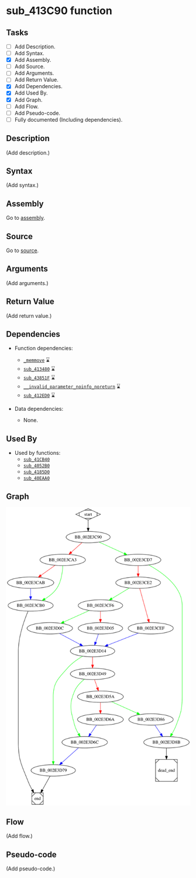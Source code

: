 # sub_413C90 function

## Tasks

- [ ] Add Description.
- [ ] Add Syntax.
- [X] Add Assembly.
- [ ] Add Source.
- [ ] Add Arguments.
- [ ] Add Return Value.
- [X] Add Dependencies.
- [X] Add Used By.
- [X] Add Graph.
- [ ] Add Flow.
- [ ] Add Pseudo-code.
- [ ] Fully documented (Including dependencies).

## Description

(Add description.)

## Syntax

(Add syntax.)

## Assembly

Go to [assembly](../asm/sub_413C90.asm).

## Source

Go to [source](../cc/sub_413C90.cc).

## Arguments

(Add arguments.)

## Return Value

(Add return value.)

## Dependencies

* Function dependencies:
  * [`_memmove`](_memmove.md) ⌛
  * [`sub_413480`](sub_413480.md) ⌛
  * [`sub_43851F`](sub_43851F.md) ⌛
  * [`__invalid_parameter_noinfo_noreturn`](__invalid_parameter_noinfo_noreturn.md) ⌛
  * [`sub_412ED0`](sub_412ED0.md) ⌛

* Data dependencies:
  * None.

## Used By

* Used by functions:
  * [`sub_41CB40`](sub_41CB40.md)
  * [`sub_4052B0`](sub_4052B0.md)
  * [`sub_4185D0`](sub_4185D0.md)
  * [`sub_40EAA0`](sub_40EAA0.md)

## Graph

![sub_413C90 Graph](../svg/sub_413C90.svg "sub_413C90 Graph")

## Flow

(Add flow.)

## Pseudo-code

(Add pseudo-code.)



